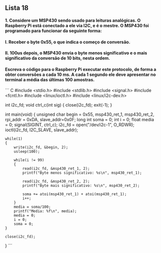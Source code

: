 ## Lista 18 

#### 1. Considere um MSP430 sendo usado para leituras analógicas. O Raspberry Pi está conectado a ele via I2C, e é o mestre. O MSP430 foi programado para funcionar da seguinte forma:

#### I. Receber o byte 0x55, o que indica o começo de conversão. 

#### II. 100us depois, o MSP430 envia o byte menos significativo e o mais significativo da conversão de 10 bits, nesta ordem.

#### Escreva o código para o Raspberry Pi executar este protocolo, de forma a obter conversões a cada 10 ms. A cada 1 segundo ele deve apresentar no terminal a média das últimas 100 amostras.

´´´ C
#include <stdio.h>
#include <stdlib.h>
#include <signal.h>
#include <fcntl.h>
#include <linux/ioctl.h>
#include <linux/i2c-dev.h>

int i2c_fd;
void ctrl_c(int sig)
{
	close(i2c_fd);
	exit(-1);
}

int main(void)
{
	unsigned char begin = 0x55, msp430_ret_1, msp430_ret_2, rpi_addr = 0xDA, slave_addr=0x0F;
	long int soma = 0;
	int i = 0; 
	float media = 0; 
	signal(SIGINT, ctrl_c);
	i2c_fd = open("/dev/i2c-1", O_RDWR);
	ioctl(i2c_fd, I2C_SLAVE, slave_addr);

	while(1)
	{
		write(i2c_fd, &begin, 2);		
		usleep(100);
		
		while(i != 99)
		{
			read(i2c_fd, &msp430_ret_1, 2);
			printf("Byte menos significativo: %s\n", msp430_ret_1);
		
			read(i2c_fd, &msp430_ret_2, 2);
			printf("Byte mais significativo: %s\n", msp430_ret_2);
		
			soma += atoi(msp430_ret_1) + atoi(msp430_ret_1);
			i++;
		}
		media = soma/100;
		printf("Media: %f\n", media); 
		media = 0; 
		i = 0; 
		soma = 0;
	}
		
	close(i2c_fd);
}
´´´
